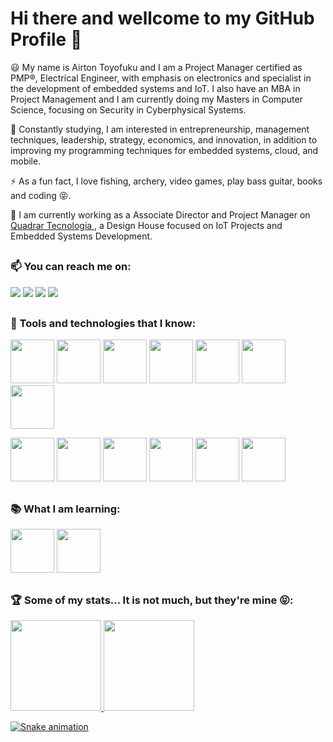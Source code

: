 # Hi there and wellcome to my GitHub Profile 👋

😃 My name is Airton Toyofuku and I am a Project Manager certified as PMP®, Electrical Engineer, with emphasis on electronics and specialist in the development of embedded systems and IoT. I also have an MBA in Project Management and I am currently doing my Masters in Computer Science, focusing on Security in Cyberphysical Systems.

🌱 Constantly studying, I am interested in entrepreneurship, management techniques, leadership, strategy, economics, and innovation, in addition to improving my programming techniques for embedded systems, cloud, and mobile.

⚡ As a fun fact, I love fishing, archery, video games, play bass guitar, books and coding 😝.

🔭 I am currently working as a Associate Director and Project Manager on <a href = "https://quadrar.com.br"> Quadrar Tecnologia </a>, a Design House focused on IoT Projects and Embedded Systems Development.
##

### 📫 You can reach me on:
<a href = "mailto:airton@toyofuku.com.br"><img src="https://img.shields.io/badge/Gmail-D14836?style=for-the-badge&logo=gmail&logoColor=white" target="_blank"></a>
<a href="https://www.linkedin.com/in/airtontoyofuku" target="_blank"><img src="https://img.shields.io/badge/-LinkedIn-%230077B5?style=for-the-badge&logo=linkedin&logoColor=white" target="_blank"></a> 
<a href = "https://toyofuku.com.br"><img src="https://img.shields.io/badge/Blogger-FF5722?style=for-the-badge&logo=blogger&logoColor=white" target="_blank"></a>
<a href = "https://steamcommunity.com/id/toyusan/r"><img src="https://img.shields.io/badge/Steam-000000?style=for-the-badge&logo=steam&logoColor=white" target="_blank"></a>
##

### 🔧 Tools and technologies that I know:
<img src="https://cdn.jsdelivr.net/gh/devicons/devicon/icons/git/git-plain-wordmark.svg" width="70" height="70"/> <img src="https://cdn.jsdelivr.net/gh/devicons/devicon/icons/sourcetree/sourcetree-original-wordmark.svg" width="70" height="70"/> <img src="https://cdn.jsdelivr.net/gh/devicons/devicon/icons/trello/trello-plain-wordmark.svg" width="70" height="70"/> <img src="https://cdn.jsdelivr.net/gh/devicons/devicon/icons/bitbucket/bitbucket-original-wordmark.svg" width="70" height="70"/> <img 
src="https://cdn.jsdelivr.net/gh/devicons/devicon/icons/jira/jira-plain-wordmark.svg" width="70" height="70"/> <img src="https://cdn.jsdelivr.net/gh/devicons/devicon/icons/gcc/gcc-original.svg" width="70" height="70" /> <img src="https://cdn.jsdelivr.net/gh/devicons/devicon/icons/visualstudio/visualstudio-plain.svg" width="70" height="70" />

<img src="https://cdn.jsdelivr.net/gh/devicons/devicon/icons/embeddedc/embeddedc-original-wordmark.svg" width="70" height="70"/> <img src="https://cdn.jsdelivr.net/gh/devicons/devicon/icons/c/c-original.svg" width="70" height="70"/> <img src="https://cdn.jsdelivr.net/gh/devicons/devicon/icons/cplusplus/cplusplus-original.svg" width="70" height="70" /> <img src="https://cdn.jsdelivr.net/gh/devicons/devicon/icons/csharp/csharp-original.svg" width="70" height="70" /> <img src="https://cdn.jsdelivr.net/gh/devicons/devicon/icons/java/java-original-wordmark.svg" width="70" height="70" /> <img src="https://cdn.jsdelivr.net/gh/devicons/devicon/icons/python/python-original-wordmark.svg" width="70" height="70" />
##

### 📚 What I am learning:
<img src="https://cdn.jsdelivr.net/gh/devicons/devicon/icons/android/android-original-wordmark.svg" width="70" height="70"/> <img src="https://cdn.jsdelivr.net/gh/devicons/devicon/icons/amazonwebservices/amazonwebservices-plain-wordmark.svg" width="70" height="70" />
##

### 🏆 Some of my stats... It is not much, but they're mine 😝:
<div>
  <a href="https://github.com/toyusan">
  <img height="145em" src="https://github-readme-stats.vercel.app/api?username=toyusan&show_icons=true&include_all_commits=true&count_private=true&theme=dark" />
  <img height="145em" src="https://github-readme-stats.vercel.app/api/top-langs/?username=toyusan&layout=compact&langs_count=7&theme=dark" />
</div>

  ![Snake animation](https://github.com/toyusan/toyusan/blob/output/github-contribution-grid-snake.svg)

<!--
**toyusan/toyusan** is a ✨ _special_ ✨ repository because its `README.md` (this file) appears on your GitHub profile.

Here are some ideas to get you started:

- 🔭 I’m currently working on ...
- 🌱 I’m currently learning ...
- 👯 I’m looking to collaborate on ...
- 🤔 I’m looking for help with ...
- 💬 Ask me about ...
- 📫 How to reach me: ...
- 😄 Pronouns: ...
- ⚡ Fun fact: ...
-->
